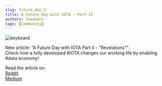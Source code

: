 ```yaml
---
slug: future_day_2
title: A future day with IOTA — Part II
authors: lnaumann
tags: [Community]
---
```


![keyboard](https://miro.medium.com/max/1400/1*b3PJxjzbZXmuCr8bhK-Jyw.png)

New article: "A Future Day with IOTA Part II - "Revelations"".  
Check how a fully developed #IOTA changes our working life by enabling #data economy!

Read the article on:  
[Reddit](https://t.co/6zF8ODsE8v?amp=1)  
[Medium](https://medium.com/@linus.naumann/a-future-day-with-iota-part-ii-revelations-c3926202f3c4)  
